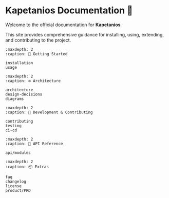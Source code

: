 # Kapetanios Documentation 🚀

Welcome to the official documentation for **Kapetanios**.

This site provides comprehensive guidance for installing, using, extending, and contributing to the project.

```{toctree}
:maxdepth: 2
:caption: 📘 Getting Started

installation
usage
```

```{toctree}
:maxdepth: 2
:caption: ⚙️ Architecture

architecture
design-decisions
diagrams
```

```{toctree}
:maxdepth: 2
:caption: 🧪 Development & Contributing

contributing
testing
ci-cd
```

```{toctree}
:maxdepth: 2
:caption: 📡 API Reference

api/modules
```

```{toctree}
:maxdepth: 2
:caption: 📦 Extras

faq
changelog
license
product/PRD
```
